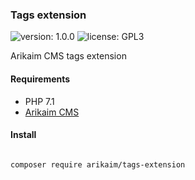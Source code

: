 ### Tags extension
![version: 1.0.0](https://img.shields.io/github/release/arikaim/tags-extension.svg)
![license: GPL3](https://img.shields.io/badge/License-GPLv3-blue.svg)

Arikaim CMS tags extension


#### Requirements 
  * PHP 7.1
  * [Arikaim CMS](https://github.com/arikaim/arikaim)
  


#### Install
```bash

composer require arikaim/tags-extension

```